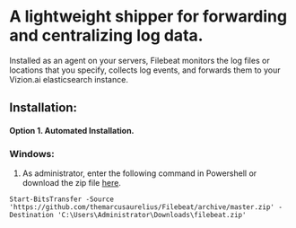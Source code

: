 # A lightweight shipper for forwarding and centralizing log data. 

Installed as an agent on your servers, Filebeat monitors the log files or locations that you specify, collects log events, and forwards them to your Vizion.ai elasticsearch instance.

## Installation:

#### <b>Option 1.</b> Automated Installation.

### Windows:

1. As administrator, enter the following command in Powershell or download the zip file [here](https://github.com/themarcusaurelius/Filebeat/archive/master.zip).

```
Start-BitsTransfer -Source 'https://github.com/themarcusaurelius/Filebeat/archive/master.zip' -Destination 'C:\Users\Administrator\Downloads\filebeat.zip'
```
